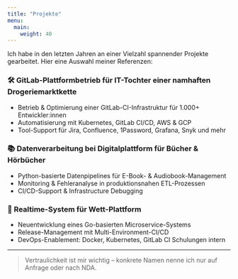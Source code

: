 ```yaml
---
title: "Projekte"
menu:
  main:
    weight: 40
---
```


Ich habe in den letzten Jahren an einer Vielzahl spannender Projekte gearbeitet. Hier eine Auswahl meiner Referenzen:

### 🛠️ GitLab-Plattformbetrieb für IT-Tochter einer namhaften Drogeriemarktkette
- Betrieb & Optimierung einer GitLab-CI-Infrastruktur für 1.000+ Entwickler:innen
- Automatisierung mit Kubernetes, GitLab CI/CD, AWS & GCP
- Tool-Support für Jira, Confluence, 1Password, Grafana, Snyk und mehr

### 📚 Datenverarbeitung bei Digitalplattform für Bücher & Hörbücher
- Python-basierte Datenpipelines für E-Book- & Audiobook-Management
- Monitoring & Fehleranalyse in produktionsnahen ETL-Prozessen
- CI/CD-Support & Infrastructure Debugging

### 🎯 Realtime-System für Wett-Plattform
- Neuentwicklung eines Go-basierten Microservice-Systems
- Release-Management mit Multi-Environment-CI/CD
- DevOps-Enablement: Docker, Kubernetes, GitLab CI Schulungen intern

---

> Vertraulichkeit ist mir wichtig – konkrete Namen nenne ich nur auf Anfrage oder nach NDA.
